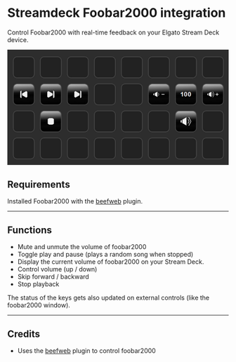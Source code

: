 # Streamdeck Foobar2000 integration

Control Foobar2000 with real-time feedback on your Elgato Stream Deck device.

![screenshot](images/docs/screenshot.PNG)

## Requirements

Installed Foobar2000 with the [beefweb](https://www.foobar2000.org/components/view/foo_beefweb) plugin.

---

## Functions

- Mute and unmute the volume of foobar2000
- Toggle play and pause (plays a random song when stopped)
- Display the current volume of foobar2000 on your Stream Deck.
- Control volume (up / down)
- Skip forward / backward
- Stop playback

The status of the keys gets also updated on external controls (like the foobar2000 window).

---

## Credits

- Uses the [beefweb](https://github.com/hyperblast/beefweb) plugin to control foobar2000
